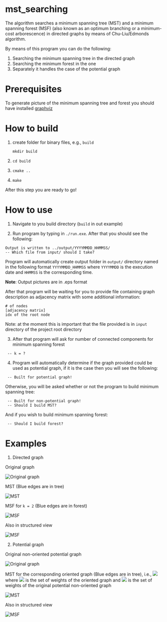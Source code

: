 # mst_searching
The algorithm searches a minimum spanning tree (MST) and a minimum spanning forest (MSF) (also known as an optimum branching or a minimum-cost arborescence) in directed graphs by means of Chu-Liu/Edmonds algorithm.

By means of this program you can do the following:
1. Searching the minimum spanning tree in the directed graph
2. Searching the minimum forest in the one
3. Separately it handles the case of the potential graph


Prerequisites 
=============

To generate picture of the minimum spanning tree and forest you should have installed [graphviz](https://graphviz.org/)


How to build
============

1. create folder for binary files, e.g., `build`

    `mkdir build`

2. `cd build`

3. `cmake ..`

4. `make`

After this step you are ready to go!


How to use
==========

1. Navigate to you build directory (`build` in out example)

2. Run program by typing in `./run.exe`. After that you should see the following:

```
Output is written to ../output/YYYYMMDD_HHMMSS/
-- Which file from input/ should I take?
```


Program will automatically create output folder in `output/` directory named in the following format `YYYYMMDD_HHMMSS` where `YYYYMMDD` is the execution date and `HHMMSS` is the corresponding time.

__Note__: Output pictures are in .eps format

After that program will be waiting for you to provide file containing graph description as adjacency matrix with some additional information:

```
# of nodes
[adjacency matrix]
idx of the root node
```

Note: at the moment this is important that the file provided is in `input` directory of the project root directory

3. After that program will ask for number of connected components for minimum spanning forest
```
 -- k = ?
```

4. Program will automatically determine if the graph provided could be used as potential graph, if it is the case then you will see the following:
```
 -- Built for potential graph!
```

Otherwise, you will be asked whether or not the program to build minimum spanning tree:
```
 -- Built for non-potential graph!
 -- Should I build MST?
```

And if you wish to build minimum spanning forest:
```
 -- Should I build forest?
```


Examples
========

1. Directed graph

Original graph  

![Original graph](pics/directed_graph/G.png)

MST (Blue edges are in tree)

![MST](pics/directed_graph/mst.png)

MSF for `k = 2` (Blue edges are in forest)

![MSF](pics/directed_graph/forest.png)

Also in structured view

![MSF](pics/directed_graph/forest_structured.png)

2. Potential graph

Original non-oriented potential graph  

![Original graph](pics/potential/potential_graph.png)

MST for the corresponding oriented graph (Blue edges are in tree), i.e., 
<img src="https://latex.codecogs.com/gif.latex?v_{ij} = p_{ij} - p_{ii}" /> 
where <img src="https://latex.codecogs.com/gif.latex?v_{ij}" /> is the set of weights of the oriented graph and <img src="https://latex.codecogs.com/gif.latex?p_{ij}" /> is the set of weights of the original potential non-oriented graph

![MST](pics/potential/mst.png)

Also in structured view

![MSF](pics/potential/mst_structured.png)
